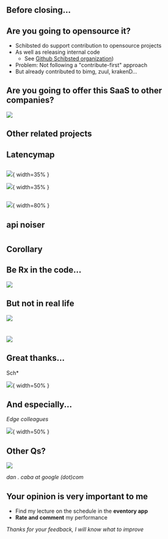 # 

## Before closing...

## Are you going to opensource it?

* Schibsted do support contribution to opensource projects
* As well as releasing internal code
    * See [Github Schibsted organization](https://github.com/schibsted))
* Problem: Not following a "contribute-first" approach
* But already contributed to bimg, zuul, krakenD...
 
## Are you going to offer this SaaS to other companies?

![](no.gif)

## Other related projects

## Latencymap
   
##
![](tcpgoonwhite.jpg){ width=35% }

![](coollogo.png){ width=35% }

##
![](TCP+backlog+queues.jpg){ width=80% }


## api noiser

#

## Corollary

## Be Rx in the code...

![](rxCode.gif)

## But not in real life

![](ninjasJapan.jpg)

#

## 
![](golumending.gif)

## Great thanks...
Sch*

![](schCollab.png){ width=50% }

## And especially...
*Edge colleagues*

![](edgeColleagues.jpg){ width=50% }

## Other Qs?

![](askUs.gif)

*dan . caba at google (dot)com*

## Your opinion is very important to me

* Find my lecture on the schedule in the **eventory app**
* **Rate and comment** my performance

*Thanks for your feedback, I will know what to improve*

